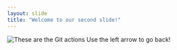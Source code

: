 ```yaml
---
layout: slide
title: "Welcome to our second slide!"
---
```

![These are the Git actions](https://i.stack.imgur.com/nWYnQ.png)
Use the left arrow to go back!
